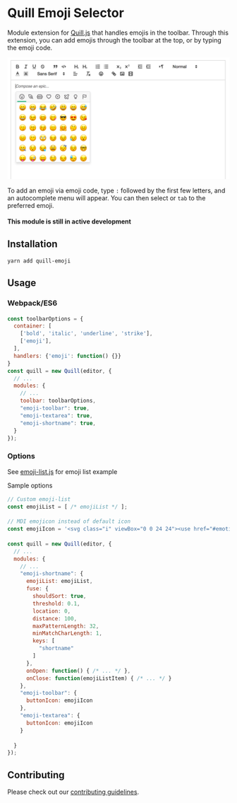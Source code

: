 # Quill Emoji Selector
Module extension for [Quill.js](https://github.com/quilljs/quill) that handles emojis in the toolbar. Through this extension, you can add emojis through the toolbar at the top, or by typing the emoji code.

![Screenshot](/demo/screenshot.png)

To add an emoji via emoji code, type ``:`` followed by the first few letters, and an autocomplete menu will appear. You can then select or ``tab`` to the preferred emoji.




#### This module is still in active development

## Installation

```sh
yarn add quill-emoji
```

## Usage
### Webpack/ES6

```javascript
const toolbarOptions = {
  container: [
    ['bold', 'italic', 'underline', 'strike'],
    ['emoji'],   
  ],
  handlers: {'emoji': function() {}}
}
const quill = new Quill(editor, {
  // ...
  modules: {
    // ...
    toolbar: toolbarOptions,
    "emoji-toolbar": true,
    "emoji-textarea": true,
    "emoji-shortname": true,
  }
});
```
### Options
See [emoji-list.js](blob/master/src/emoji-list.js) for emoji list example

Sample options
```javascript
// Custom emoji-list
const emojiList = [ /* emojiList */ ];

// MDI emojicon instead of default icon
const emojiIcon = '<svg class="i" viewBox="0 0 24 24"><use href="#emoticon-happy"></use></svg>';

const quill = new Quill(editor, {
  // ...
  modules: {
    // ...
    "emoji-shortname": {
      emojiList: emojiList,
      fuse: {
        shouldSort: true,
        threshold: 0.1,
        location: 0,
        distance: 100,
        maxPatternLength: 32,
        minMatchCharLength: 1,
        keys: [
          "shortname"
        ]
      },
      onOpen: function() { /* ... */ },
      onClose: function(emojiListItem) { /* ... */ }
    },
    "emoji-toolbar": {
      buttonIcon: emojiIcon
    },
    "emoji-textarea": {
      buttonIcon: emojiIcon
    }
            
  }
});
```

## Contributing

Please check out our [contributing guidelines](CONTRIBUTING.md).
